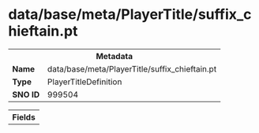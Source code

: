 <h1>data/base/meta/PlayerTitle/suffix_chieftain.pt</h1><table><tr><th colspan="100%">Metadata</th></tr><tr><td><b>Name</b></td><td>data/base/meta/PlayerTitle/suffix_chieftain.pt</td></tr><tr><td><b>Type</b></td><td>PlayerTitleDefinition</td></tr><tr><td><b>SNO ID</b></td><td>999504</td></tr></table>

<table><tr><th colspan="100%">Fields</th></tr></table>

